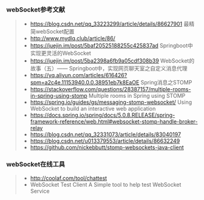 ### webSocket参考文献
> * https://blog.csdn.net/qq_33223299/article/details/86627901 最精简webSocket配置
> * http://www.mydlq.club/article/86/
> * https://juejin.im/post/5baf20525188255c425837ad Springboot中实现更灵活的WebSocket
> * https://juejin.im/post/5ba2398a6fb9a05cdf308b39 WebSocket的故事（五）—— Springboot中，实现网页聊天室之自定义消息代理
> * https://yq.aliyun.com/articles/616426?spm=a2c4e.11153940.0.0.38951eb7k8EaOE Spring消息之STOMP
> * https://stackoverflow.com/questions/28387157/multiple-rooms-in-spring-using-stomp Multiple rooms in Spring using STOMP
> * https://spring.io/guides/gs/messaging-stomp-websocket/ Using WebSocket to build an interactive web application
> * https://docs.spring.io/spring/docs/5.0.8.RELEASE/spring-framework-reference/web.html#websocket-stomp-handle-broker-relay
> * https://blog.csdn.net/qq_32331073/article/details/83040197
> * https://blog.csdn.net/u013379553/article/details/86632249
> * https://github.com/nickebbutt/stomp-websockets-java-client

### webSocket在线工具
> * http://coolaf.com/tool/chattest
> * WebSocket Test Client A Simple tool to help test WebSocket Service